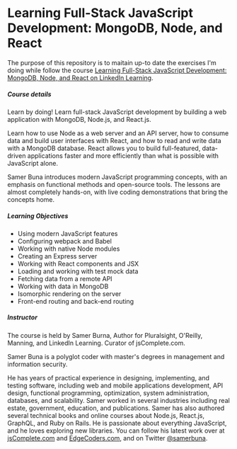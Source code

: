 # Learning Full-Stack JavaScript Development: MongoDB, Node, and React

The purpose of this repository is to maitain up-to date the exercises I'm doing while follow the course [Learning Full-Stack JavaScript Development: MongoDB, Node, and React on LinkedIn Learning](https://www.linkedin.com/learning/learning-full-stack-javascript-development-mongodb-node-and-react/).

##### Course details
Learn by doing! Learn full-stack JavaScript development by building a web application with MongoDB, Node.js, and React.js.

Learn how to use Node as a web server and an API server, how to consume data and build user interfaces with React, and how to read and write data with a MongoDB database. React allows you to build full-featured, data-driven applications faster and more efficiently than what is possible with JavaScript alone.

Samer Buna introduces modern JavaScript programming concepts, with an emphasis on functional methods and open-source tools. The lessons are almost completely hands-on, with live coding demonstrations that bring the concepts home.

##### Learning Objectives
- Using modern JavaScript features
- Configuring webpack and Babel
- Working with native Node modules
- Creating an Express server
- Working with React components and JSX
- Loading and working with test mock data
- Fetching data from a remote API
- Working with data in MongoDB
- Isomorphic rendering on the server
- Front-end routing and back-end routing

##### Instructor
The course is held by Samer Burna, Author for Pluralsight, O'Reilly, Manning, and LinkedIn Learning. Curator of jsComplete.com.

Samer Buna is a polyglot coder with master's degrees in management and information security.

He has years of practical experience in designing, implementing, and testing software, including web and mobile applications development, API design, functional programming, optimization, system administration, databases, and scalability. Samer worked in several industries including real estate, government, education, and publications. Samer has also authored several technical books and online courses about Node.js, React.js, GraphQL, and Ruby on Rails. He is passionate about everything JavaScript, and he loves exploring new libraries. You can follow his latest work over at [jsComplete.com](https://jscomplete.com) and [EdgeCoders.com](https://www.edgecoders.com), and on Twitter [@samerbuna](https://twitter.com/samerbuna).
